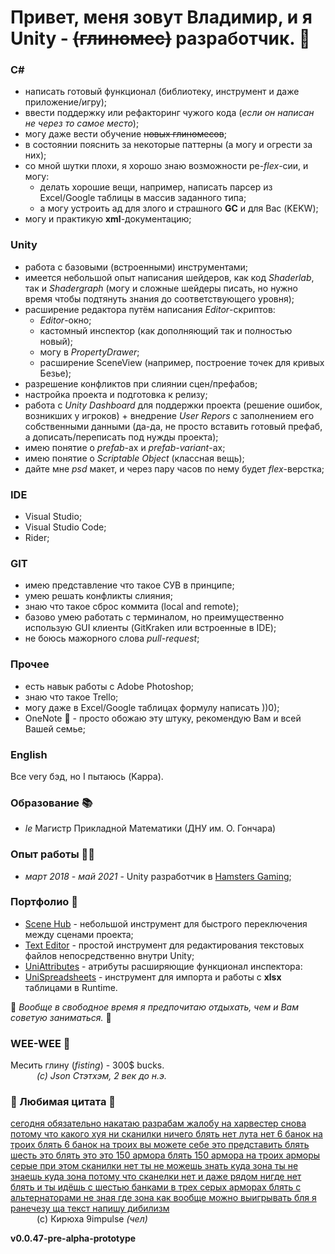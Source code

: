 # Привет, меня зовут Владимир, и я Unity - ~~(глиномес)~~ разработчик. 👬



### C#

+ написать готовый функционал (библиотеку, инструмент и даже приложение/игру);
+ ввести поддержку или рефакторинг чужого кода (_если он написан не через то самое место_);
+ могу даже вести обучение ~~новых глиномесов~~;
+ в состоянии пояснить за некоторые паттерны (а могу и огрести за них);
+ со мной шутки плохи, я хорошо знаю возможности ре-_flex_-сии, и могу:
    - делать хорошие вещи, например, написать парсер из Excel/Google таблицы в массив заданного типа;
    - а могу устроить ад для злого и страшного __GC__ и для Вас (KEKW);
+ могу и практикую __xml__-документацию;

### Unity

+ работа с базовыми (встроенными) инструментами;
+ имеется небольшой опыт написания шейдеров, как код _Shaderlab_, так и _Shadergraph_ (могу и сложные шейдеры писать, но нужно время чтобы подтянуть знания до соответствующего уровня);
+ расширение редактора путём написания _Editor_-скриптов:
    - _Editor_-окно;
    - кастомный инспектор (как дополняющий так и полностью новый);
    - могу в _PropertyDrawer_;
    - расширение SceneView (например, построение точек для кривых Безье);
+ разрешение конфликтов при слиянии сцен/префабов;
+ настройка проекта и подготовка к релизу;
+ работа с _Unity Dashboard_ для поддержки проекта (решение ошибок, возникших у игроков) + внедрение _User Repors_ с заполнением его собственными данными (да-да, не просто вставить готовый префаб, а дописать/переписать под нужды проекта);
+ имею понятие о _prefab_-ах и _prefab-variant_-ах;
+ имею понятие о _Scriptable Object_ (классная вещь);
+ дайте мне _psd_ макет, и через пару часов по нему будет _flex_-верстка;


### IDE

+ Visual Studio;
+ Visual Studio Code;
+ Rider;

### GIT

+ имею представление что такое СУВ в принципе;
+ умею решать конфликты слияния;
+ знаю что такое сброс коммита (local and remote);
+ базово умею работать с терминалом, но преимущественно использую GUI клиенты (GitKraken или встроенные в IDE);
+ не боюсь мажорного слова _pull-request_;

### Прочее

+ есть навык работы с Adobe Photoshop;
+ знаю что такое Trello;
+ могу даже в Excel/Google таблицах формулу написать ))0);
+ OneNote 📕 - просто обожаю эту штуку, рекомендую Вам и всей Вашей семье;


### English

Все very бэд, но I пытаюсь (Kappa).

### Образование 📚

+ _le_ Магистр Прикладной Математики (ДНУ им. О. Гончара)

### Опыт работы 🧑‍🏭

+ _март 2018 - май 2021_ - Unity разработчик в [Hamsters Gaming](https://hamstersgaming.com/);

### Портфолио 🤖

+ [Scene Hub](https://github.com/Fofanius/SceneHub) - небольшой инструмент для быстрого переключения между сценами проекта;
+ [Text Editor](https://github.com/Fofanius/TextEditor) - простой инструмент для редактирования текстовых файлов непосредственно внутри Unity;
+ [UniAttributes](https://github.com/Fofanius/UniAttributes) - атрибуты расширяющие функционал инспектора:
+ [UniSpreadsheets](https://github.com/Fofanius/UniSpreadsheets) - инструмент для импорта и работы с __xlsx__ таблицами в Runtime.

🍤 *Вообще в свободное время я предпочитаю отдыхать, чем и Вам советую заниматься.* 🍕

### WEE-WEE 📣

Месить глину (_fisting_) - 300$ bucks.</br>
&emsp;&emsp;&emsp;_(c) Json Стэтхэм, 2 век до н.э._


### 💜 Любимая цитата 💜

[сегодня обязательно накатаю разрабам жалобу на харвестер снова потому что какого хуя ни сканилки ничего блять нет лута нет 6 банок на троих блять 6 банок на троих вы можете себе это представить блять шесть это блять это это 150 армора блять 150 армора на троих арморы серые при этом сканилки нет ты не можешь знать куда зона ты не знаешь куда зона потому что сканелки нет и даже рядом нигде нет блять и ты идёшь с шестью банками в трех серых арморах блять с альтернаторами не зная где зона как вообще можно выигрывать бля я ранечезу ща текст напишу дибилизм](https://youtu.be/bT6sceexvZA)</br>
&emsp;&emsp;&emsp;(c) Кирюха 9impulse _(чел)_

__v0.0.47-pre-alpha-prototype__